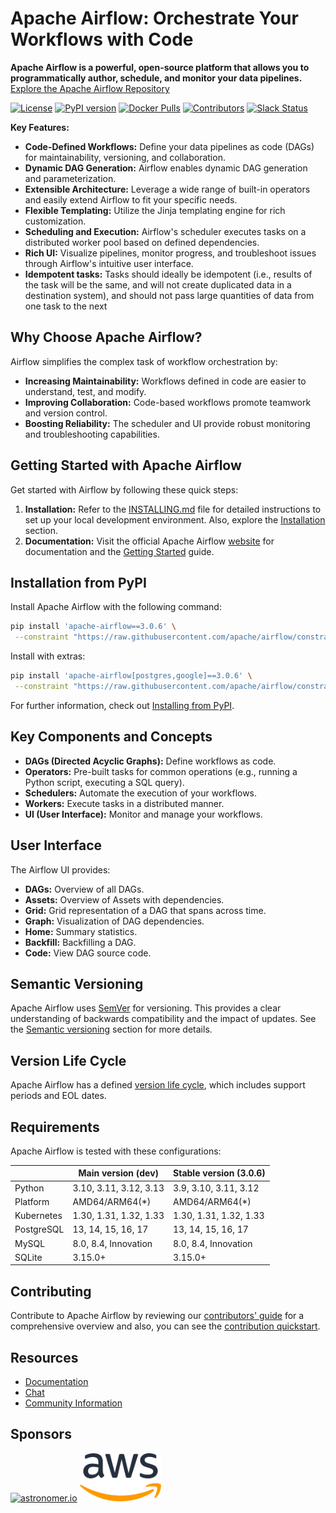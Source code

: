 # Apache Airflow: Orchestrate Your Workflows with Code

**Apache Airflow is a powerful, open-source platform that allows you to programmatically author, schedule, and monitor your data pipelines.**  [Explore the Apache Airflow Repository](https://github.com/apache/airflow)

[![License](https://img.shields.io/:license-Apache%202-blue.svg)](https://www.apache.org/licenses/LICENSE-2.0.txt)
[![PyPI version](https://badge.fury.io/py/apache-airflow.svg)](https://badge.fury.io/py/apache-airflow)
[![Docker Pulls](https://img.shields.io/docker/pulls/apache/airflow.svg)](https://hub.docker.com/r/apache/airflow)
[![Contributors](https://img.shields.io/github/contributors/apache/airflow)](https://github.com/apache/airflow/graphs/contributors)
[![Slack Status](https://img.shields.io/badge/slack-join_chat-white.svg?logo=slack&style=social)](https://s.apache.org/airflow-slack)

**Key Features:**

*   **Code-Defined Workflows:** Define your data pipelines as code (DAGs) for maintainability, versioning, and collaboration.
*   **Dynamic DAG Generation:**  Airflow enables dynamic DAG generation and parameterization.
*   **Extensible Architecture:** Leverage a wide range of built-in operators and easily extend Airflow to fit your specific needs.
*   **Flexible Templating:** Utilize the Jinja templating engine for rich customization.
*   **Scheduling and Execution:** Airflow's scheduler executes tasks on a distributed worker pool based on defined dependencies.
*   **Rich UI:** Visualize pipelines, monitor progress, and troubleshoot issues through Airflow's intuitive user interface.
*   **Idempotent tasks:** Tasks should ideally be idempotent (i.e., results of the task will be the same, and will not create duplicated data in a destination system), and should not pass large quantities of data from one task to the next

## Why Choose Apache Airflow?

Airflow simplifies the complex task of workflow orchestration by:

*   **Increasing Maintainability:** Workflows defined in code are easier to understand, test, and modify.
*   **Improving Collaboration:** Code-based workflows promote teamwork and version control.
*   **Boosting Reliability:**  The scheduler and UI provide robust monitoring and troubleshooting capabilities.

##  Getting Started with Apache Airflow

Get started with Airflow by following these quick steps:

1.  **Installation:** Refer to the [INSTALLING.md](INSTALLING.md) file for detailed instructions to set up your local development environment.  Also, explore the [Installation](#installation) section.
2.  **Documentation:** Visit the official Apache Airflow [website](https://airflow.apache.org/docs/apache-airflow/stable/) for documentation and the [Getting Started](https://airflow.apache.org/docs/apache-airflow/stable/start.html) guide.

##  Installation from PyPI

Install Apache Airflow with the following command:

```bash
pip install 'apache-airflow==3.0.6' \
 --constraint "https://raw.githubusercontent.com/apache/airflow/constraints-3.0.6/constraints-3.10.txt"
```

Install with extras:

```bash
pip install 'apache-airflow[postgres,google]==3.0.6' \
 --constraint "https://raw.githubusercontent.com/apache/airflow/constraints-3.0.6/constraints-3.10.txt"
```

For further information, check out [Installing from PyPI](#installing-from-pypi).

##  Key Components and Concepts

*   **DAGs (Directed Acyclic Graphs):** Define workflows as code.
*   **Operators:** Pre-built tasks for common operations (e.g., running a Python script, executing a SQL query).
*   **Schedulers:** Automate the execution of your workflows.
*   **Workers:** Execute tasks in a distributed manner.
*   **UI (User Interface):** Monitor and manage your workflows.

##  User Interface

The Airflow UI provides:

*   **DAGs:** Overview of all DAGs.
*   **Assets:** Overview of Assets with dependencies.
*   **Grid:** Grid representation of a DAG that spans across time.
*   **Graph:** Visualization of DAG dependencies.
*   **Home:** Summary statistics.
*   **Backfill:** Backfilling a DAG.
*   **Code:** View DAG source code.

##  Semantic Versioning

Apache Airflow uses [SemVer](https://semver.org/) for versioning.  This provides a clear understanding of backwards compatibility and the impact of updates.  See the [Semantic versioning](#semantic-versioning) section for more details.

##  Version Life Cycle

Apache Airflow has a defined [version life cycle](#version-life-cycle), which includes support periods and EOL dates.

##  Requirements

Apache Airflow is tested with these configurations:

|            | Main version (dev)     | Stable version (3.0.6) |
|------------|------------------------|------------------------|
| Python     | 3.10, 3.11, 3.12, 3.13 | 3.9, 3.10, 3.11, 3.12  |
| Platform   | AMD64/ARM64(\*)        | AMD64/ARM64(\*)        |
| Kubernetes | 1.30, 1.31, 1.32, 1.33 | 1.30, 1.31, 1.32, 1.33 |
| PostgreSQL | 13, 14, 15, 16, 17     | 13, 14, 15, 16, 17     |
| MySQL      | 8.0, 8.4, Innovation   | 8.0, 8.4, Innovation   |
| SQLite     | 3.15.0+                | 3.15.0+                |

##  Contributing

Contribute to Apache Airflow by reviewing our [contributors' guide](https://github.com/apache/airflow/blob/main/contributing-docs/README.rst) for a comprehensive overview and also, you can see the [contribution quickstart](https://github.com/apache/airflow/blob/main/contributing-docs/03_contributors_quick_start.rst).

##  Resources

*   [Documentation](https://airflow.apache.org/docs/apache-airflow/stable/)
*   [Chat](https://s.apache.org/airflow-slack)
*   [Community Information](https://airflow.apache.org/community/)

## Sponsors

<a href="https://astronomer.io"><img src="https://assets2.astronomer.io/logos/logoForLIGHTbackground.png" alt="astronomer.io" width="250px"></a>
<a href="https://aws.amazon.com/opensource/"><img src="https://github.com/apache/airflow/blob/main/providers/amazon/docs/integration-logos/AWS-Cloud-alt_light-bg@4x.png?raw=true" alt="AWS OpenSource" width="130px"></a>
